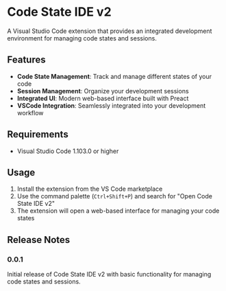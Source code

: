 # Code State IDE v2

A Visual Studio Code extension that provides an integrated development environment for managing code states and sessions.

## Features

- **Code State Management**: Track and manage different states of your code
- **Session Management**: Organize your development sessions
- **Integrated UI**: Modern web-based interface built with Preact
- **VSCode Integration**: Seamlessly integrated into your development workflow

## Requirements

- Visual Studio Code 1.103.0 or higher

## Usage

1. Install the extension from the VS Code marketplace
2. Use the command palette (`Ctrl+Shift+P`) and search for "Open Code State IDE v2"
3. The extension will open a web-based interface for managing your code states

## Release Notes

### 0.0.1

Initial release of Code State IDE v2 with basic functionality for managing code states and sessions.
